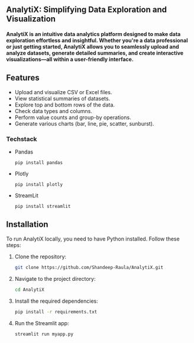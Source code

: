 ## AnalytiX: Simplifying Data Exploration and Visualization
#### AnalytiX is an intuitive data analytics platform designed to make data exploration effortless and insightful. Whether you're a data professional or just getting started, AnalytiX allows you to seamlessly upload and analyze datasets, generate detailed summaries, and create interactive visualizations—all within a user-friendly interface.

## Features
- Upload and visualize CSV or Excel files.
- View statistical summaries of datasets.
- Explore top and bottom rows of the data.
- Check data types and columns.
- Perform value counts and group-by operations.
- Generate various charts (bar, line, pie, scatter, sunburst).

### Techstack
- Pandas
  
  ```
  pip install pandas
  ```
  
- Plotly
    
  ```
  pip install plotly
  ```
  
- StreamLit
    
  ```
  pip install streamlit
  ```
  
## Installation
To run AnalytiX locally, you need to have Python installed. Follow these steps:

1. Clone the repository:

   ```bash
   git clone https://github.com/Shandeep-Raula/AnalytiX.git
   ```

2. Navigate to the project directory:

   ```bash
   cd AnalytiX
   ```

3. Install the required dependencies:

   ```bash
   pip install -r requirements.txt
   ```

4. Run the Streamlit app:

   ```bash
   streamlit run myapp.py
   ```
